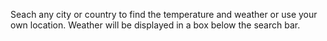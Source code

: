 Seach any city or country to find the temperature and weather or use your own location. 
Weather will be displayed in a box below the search bar.
